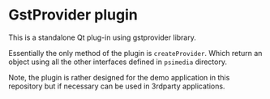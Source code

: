 # GstProvider plugin

This is a standalone Qt plug-in using gstprovider library.

Essentially the only method of the plugin is `createProvider`. Which return an object using all the other interfaces defined in `psimedia` directory.

Note, the plugin is rather designed for the demo application in this repository but if necessary can be used in 3rdparty applications.
